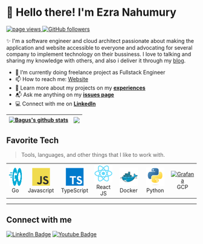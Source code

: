 <h1 align="left" >👋 Hello there! I'm Ezra Nahumury</h1>

<p align="left">
  <a href="https://https://github.com/EzraNahumury/Profile">
    <img src="https://komarev.com/ghpvc/?username=EzraNahumury" alt="page views" />
  </a>
  <a href="https://github.com/BagusNurhudaUI?tab=followers">
    <img alt="GitHub followers" src="https://img.shields.io/github/followers/BagusNurhudaUI?color=green&logo=github">
  </a>
</p>

✨ I'm a software engineer and cloud architect passionate about making the application and website accessible to everyone and advocating for several company to implement technology on their bussiness. I love to talking and sharing my knowledge with others, and also i deliver it through my [blog](https://new.bagusnurhuda.site/blog).

- 🔭 I’m currently doing freelance project as Fullstack Engineer
- 📫 How to reach me: [Website](https://new.bagusnurhuda.site)
- 📖 Learn more about my projects on my **[experiences](https://new.bagusnurhuda.site/experience)**
- 📬 Ask me anything on my **[issues page](https://github.com/BagusNurhudaUI/BagusNurhudaUI/issues)**
- 💻 Connect with me on **[LinkedIn](https://www.linkedin.com/in/bagusnurhuda/)**

| <a href="https://github.com/BagusNurhudaUI/BagusNurhudaUI"><img align="center" src="https://github-readme-stats.anuraghazra1.vercel.app/api?username=BagusNurhudaUI&show_icons=true&show=prs_merged&theme=buefy&hide_border=true" alt="Bagus's github stats" /></a> | <a href="https://github.com/BagusNurhudaUI/BagusNurhudaUI"><img align="center" src="https://github-readme-stats.vercel.app/api/top-langs/?username=BagusNurhudaUI&layout=compact&theme=buefy&hide_border=true&langs_count=8" /></a> |
| ------------------------------------------------------------------------------------------------------------------------------------------------------------------------------------------------------------------------------------------------------------------- | ----------------------------------------------------------------------------------------------------------------------------------------------------------------------------------------------------------------------------------- |

  <!-- <img align="center" src="https://github-readme-streak-stats.herokuapp.com/?user=BagusNurhudaUI" /> -->

<h2 align="left" id="macropower-tech">Favorite Tech</h2>

> Tools, languages, and other things that I like to work with.

<table>
  <tr>
    <td align="center" width="96">
      <a href="#macropower-tech">
        <img src="./img/go-flat.svg" width="48" height="48" alt="Golang" />
      </a>
      <br>Go
    </td>
    <td align="center" width="96">
      <a href="#macropower-tech">
        <img src="./img/javascript-original.svg" width="48" height="48" alt="Python" />
      </a>
      <br>Javascript
    </td>
    <td align="center" width="96">
      <a href="#macropower-tech">
        <img src="./img/typescript-original.svg" width="48" height="48" alt="TypeScript" />
      </a>
      <br>TypeScript
    </td>
    <td align="center" width="96">
      <a href="#macropower-tech" >
        <img src="./img/react-original.svg" width="48" height="48" alt="Kubernetes" />
      </a>
      <br>React JS
    </td>
    <td align="center" width="96"> 
      <a href="#macropower-tech" >
        <img src="./img/docker-original.svg" width="48" height="48" alt="Docker" />
      </a>
      <br>Docker
    </td>
    <td align="center"  width="96">
      <a href="#macropower-tech">
        <img src="./img/python-original.svg" width="48" height="48" alt="Debian" />
      </a>
      <br>Python
    </td>
    <td align="center" width="96">
      <a href="#macropower-tech" >
        <img src="https://avatars.githubusercontent.com/u/2810941?s=48&v=4" width="48" height="48" alt="Grafana" />
      </a>
      <br>GCP
    </td>
  </tr>
</table>

<!-- links -->

[84.51°]: https://github.com/8451 "84.51° Github Home"
[issues page]: https://github.com/BagusNurhudaUI/BagusNurhudaUI/issues "BagusNurhudaUI/issues"
[linkedin]: https://www.linkedin.com/in/colvinjm "Jacob Colvin LinkedIn"
[homelab]: https://github.com/MacroPower/homelab "MacroPower/homelab"
[blog]: https://jacobcolvin.com/posts/ "My Blog"

---

<h2>Connect with me </h3>
    <p>
        <a href="https://linkedin.com/in/BagusNurhuda"><img src="https://img.shields.io/badge/-Bagus%20Nurhuda%20-blue?style=plastic&amp;labelColor=blue&amp;logo=LinkedIn&amp;link=https://linkedin.com/in/BagusNurhuda" alt="LinkedIn Badge"></a> 
        <a href="https://www.youtube.com/c/BagusNurhuda"><img src="https://img.shields.io/badge/-Bagus Nurhuda-informational?style=plastic&amp;labelColor=informational&amp;logo=YouTube&amp;link=https://twitter.com/Dev_180Memes" alt="Youtube Badge"></a>
   </p>
